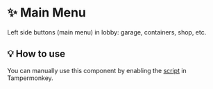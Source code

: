 # :sparkles: Main Menu

Left side buttons (main menu) in lobby: garage, containers, shop, etc.

## :bulb: How to use

You can manually use this component by enabling the [script](https://raw.githubusercontent.com/Neutrxl/Themed/main/src/Lobby/MainMenu/MainMenu.user.js) in Tampermonkey.
